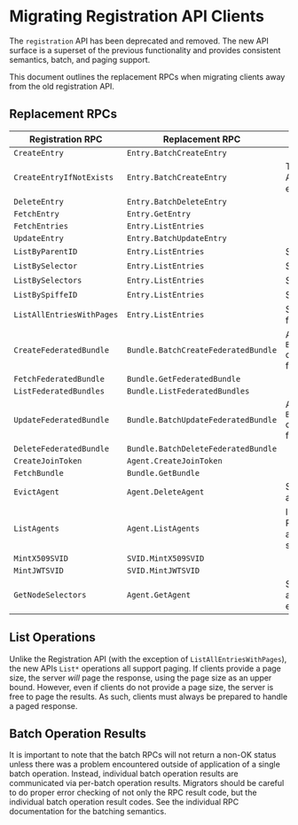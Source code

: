 # Migrating Registration API Clients

The `registration` API has been deprecated and removed. The new API surface is
a superset of the previous functionality and provides consistent semantics,
batch, and paging support.

This document outlines the replacement RPCs when migrating clients away from
the old registration API.

## Replacement RPCs

| Registration RPC          | Replacement RPC                     | Notes
| ------------------------- | ----------------------------------- | -------------------------------
| `CreateEntry`             | `Entry.BatchCreateEntry`            |
| `CreateEntryIfNotExists`  | `Entry.BatchCreateEntry`            | The result code for the entry is ALREADY_EXISTS when the entry is preexisting.
| `DeleteEntry`             | `Entry.BatchDeleteEntry`            |
| `FetchEntry`              | `Entry.GetEntry`                    |
| `FetchEntries`            | `Entry.ListEntries`                 |
| `UpdateEntry`             | `Entry.BatchUpdateEntry`            |
| `ListByParentID`          | `Entry.ListEntries`                 | See the `by_parent_id` filter.
| `ListBySelector`          | `Entry.ListEntries`                 | See the `by_selectors` filter.
| `ListBySelectors`         | `Entry.ListEntries`                 | See the `by_selectors` filter.
| `ListBySpiffeID`          | `Entry.ListEntries`                 | See the `by_spiffe_id` filter.
| `ListAllEntriesWithPages` | `Entry.ListEntries`                 | See the `page_size` / `page_token` fields.
| `CreateFederatedBundle`   | `Bundle.BatchCreateFederatedBundle` | Alternatively, `Bundle.BatchSetFederatedBundle` can be used to "upsert" the federated bundle.
| `FetchFederatedBundle`    | `Bundle.GetFederatedBundle`         |
| `ListFederatedBundles`    | `Bundle.ListFederatedBundles`       |
| `UpdateFederatedBundle`   | `Bundle.BatchUpdateFederatedBundle` | Alternatively, `Bundle.BatchSetFederatedBundle` can be used to "upsert" the federated bundle.
| `DeleteFederatedBundle`   | `Bundle.BatchDeleteFederatedBundle` |
| `CreateJoinToken`         | `Agent.CreateJoinToken`             |
| `FetchBundle`             | `Bundle.GetBundle`                  |
| `EvictAgent`              | `Agent.DeleteAgent`                 | See the `Agent.BanAgent` RPC for a similar but distinct operation.
| `ListAgents`              | `Agent.ListAgents`                  | Implementors must assume the RPC can page results arbitrarily, as deemed necessary by the server.
| `MintX509SVID`            | `SVID.MintX509SVID`                 |
| `MintJWTSVID`             | `SVID.MintJWTSVID`                  |
| `GetNodeSelectors`        | `Agent.GetAgent`                    | Selectors are included in the agent information, unless explicitly filtered.

## List Operations

Unlike the Registration API (with the exception of `ListAllEntriesWithPages`),
the new APIs `List*` operations all support paging. If clients provide a page
size, the server _will_ page the response, using the page size as an upper bound.
However, even if clients do not provide a page size, the server is free to
page the results. As such, clients must always be prepared to handle a paged
response.

## Batch Operation Results

It is important to note that the batch RPCs will not return a non-OK status
unless there was a problem encountered outside of application of a single batch
operation. Instead, individual batch operation results are communicated via
per-batch operation results. Migrators should be careful to do proper error
checking of not only the RPC result code, but the individual batch operation
result codes. See the individual RPC documentation for the batching semantics.
